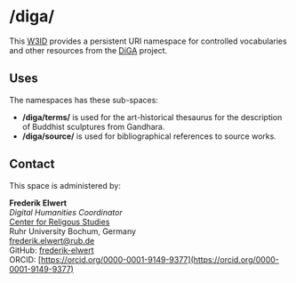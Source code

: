 # /diga/

This [W3ID](https://w3id.org) provides a persistent URI namespace for controlled vocabularies and other resources from the [DiGA](https://diga.ceres.rub.de/en/) project.

## Uses

The namespaces has these sub-spaces:

* **/diga/terms/** is used for the art-historical thesaurus for the description of Buddhist sculptures from Gandhara.
* **/diga/source/** is used for bibliographical references to source works.

## Contact

This space is administered by:  

**Frederik Elwert**  
*Digital Humanities Coordinator*  
[Center for Religous Studies](https://ceres.rub.de/de/)  
Ruhr University Bochum, Germany  
<frederik.elwert@rub.de>  
GitHub: [frederik-elwert](https://github.com/frederik-elwert)  
ORCID: [https://orcid.org/0000-0001-9149-9377](https://orcid.org/0000-0001-9149-9377)  
